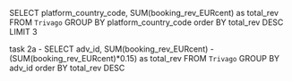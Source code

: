 SELECT platform_country_code, SUM(booking_rev_EURcent) as total_rev FROM `Trivago` GROUP BY platform_country_code order BY total_rev DESC LIMIT 3

task 2a - SELECT adv_id, SUM(booking_rev_EURcent) - (SUM(booking_rev_EURcent)*0.15) as total_rev FROM `Trivago` GROUP BY adv_id order BY total_rev DESC